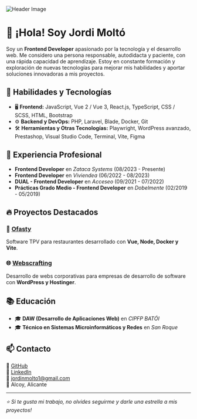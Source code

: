 ![Header Image]([image.png](https://www.fundaciontelefonica.com/wp-content/uploads/2022/09/requisitos-programador-2560.jpg))

# 👋 ¡Hola! Soy Jordi Moltó

Soy un **Frontend Developer** apasionado por la tecnología y el desarrollo web. Me considero una persona responsable, autodidacta y paciente, con una rápida capacidad de aprendizaje. Estoy en constante formación y exploración de nuevas tecnologías para mejorar mis habilidades y aportar soluciones innovadoras a mis proyectos.

## 🚀 Habilidades y Tecnologías

- 🖥️ **Frontend:** JavaScript, Vue 2 / Vue 3, React.js, TypeScript, CSS / SCSS, HTML, Bootstrap
- ⚙️ **Backend y DevOps:** PHP, Laravel, Blade, Docker, Git
- 🛠️ **Herramientas y Otras Tecnologías:** Playwright, WordPress avanzado, Prestashop, Visual Studio Code, Terminal, Vite, Figma

## 💼 Experiencia Profesional

- **Frontend Developer** en *Zataca Systems* (08/2023 - Presente)
- **Frontend Developer** en *Viviendea* (06/2022 - 08/2023)
- **DUAL - Frontend Developer** en *Acceseo* (09/2021 - 07/2022)
- **Prácticas Grado Medio - Frontend Developer** en *Dobelmente* (02/2019 - 05/2019)

## 🔥 Proyectos Destacados

### 🏢 [Ofasty](https://github.com/tu-repositorio)
Software TPV para restaurantes desarrollado con **Vue, Node, Docker y Vite**.

### 🌐 [Webscrafting](https://github.com/tu-repositorio)
Desarrollo de webs corporativas para empresas de desarrollo de software con **WordPress y Hostinger**.

## 📚 Educación

- 🎓 **DAW (Desarrollo de Aplicaciones Web)** en *CIPFP BATÓI*
- 🎓 **Técnico en Sistemas Microinformáticos y Redes** en *San Roque*

## 📫 Contacto

🔗 [GitHub](https://github.com/tu-usuario)  
🔗 [LinkedIn](https://linkedin.com/in/tu-usuario)  
📧 jordinmolto1@gmail.com  
📍 Alcoy, Alicante  

---
_⭐ Si te gusta mi trabajo, no olvides seguirme y darle una estrella a mis proyectos!_
